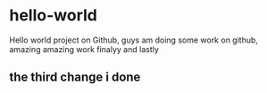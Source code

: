 # hello-world
Hello world project on Github, guys am doing some work on github, amazing amazing work
finalyy and lastly
## the third change i done
